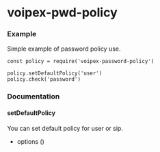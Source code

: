 # voipex-pwd-policy

### Example
Simple example of password policy use.
```
const policy = require('voipex-password-policy')

policy.setDefaultPolicy('user')
policy.check('password')
```

### Documentation

#### setDefaultPolicy
You can set default policy for user or sip.
* options ()